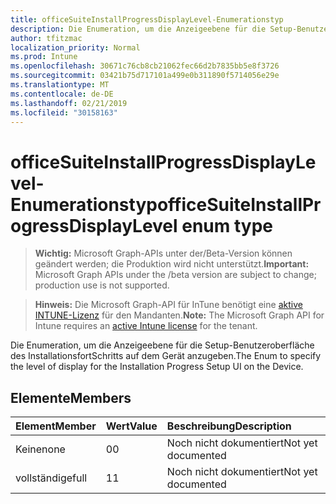 ```yaml
---
title: officeSuiteInstallProgressDisplayLevel-Enumerationstyp
description: Die Enumeration, um die Anzeigeebene für die Setup-Benutzeroberfläche des InstallationsfortSchritts auf dem Gerät anzugeben.
author: tfitzmac
localization_priority: Normal
ms.prod: Intune
ms.openlocfilehash: 30671c76cb8cb21062fec66d2b7835bb5e8f3726
ms.sourcegitcommit: 03421b75d717101a499e0b311890f5714056e29e
ms.translationtype: MT
ms.contentlocale: de-DE
ms.lasthandoff: 02/21/2019
ms.locfileid: "30158163"
---
```

# <a name="officesuiteinstallprogressdisplaylevel-enum-type"></a><span data-ttu-id="8cbee-103">officeSuiteInstallProgressDisplayLevel-Enumerationstyp</span><span class="sxs-lookup"><span data-stu-id="8cbee-103">officeSuiteInstallProgressDisplayLevel enum type</span></span>

> <span data-ttu-id="8cbee-104">**Wichtig:** Microsoft Graph-APIs unter der/Beta-Version können geändert werden; die Produktion wird nicht unterstützt.</span><span class="sxs-lookup"><span data-stu-id="8cbee-104">**Important:** Microsoft Graph APIs under the /beta version are subject to change; production use is not supported.</span></span>

> <span data-ttu-id="8cbee-105">**Hinweis:** Die Microsoft Graph-API für InTune benötigt eine [aktive INTUNE-Lizenz](https://go.microsoft.com/fwlink/?linkid=839381) für den Mandanten.</span><span class="sxs-lookup"><span data-stu-id="8cbee-105">**Note:** The Microsoft Graph API for Intune requires an [active Intune license](https://go.microsoft.com/fwlink/?linkid=839381) for the tenant.</span></span>

<span data-ttu-id="8cbee-106">Die Enumeration, um die Anzeigeebene für die Setup-Benutzeroberfläche des InstallationsfortSchritts auf dem Gerät anzugeben.</span><span class="sxs-lookup"><span data-stu-id="8cbee-106">The Enum to specify the level of display for the Installation Progress Setup UI on the Device.</span></span>

## <a name="members"></a><span data-ttu-id="8cbee-107">Elemente</span><span class="sxs-lookup"><span data-stu-id="8cbee-107">Members</span></span>
|<span data-ttu-id="8cbee-108">Element</span><span class="sxs-lookup"><span data-stu-id="8cbee-108">Member</span></span>|<span data-ttu-id="8cbee-109">Wert</span><span class="sxs-lookup"><span data-stu-id="8cbee-109">Value</span></span>|<span data-ttu-id="8cbee-110">Beschreibung</span><span class="sxs-lookup"><span data-stu-id="8cbee-110">Description</span></span>|
|:---|:---|:---|
|<span data-ttu-id="8cbee-111">Keine</span><span class="sxs-lookup"><span data-stu-id="8cbee-111">none</span></span>|<span data-ttu-id="8cbee-112">0</span><span class="sxs-lookup"><span data-stu-id="8cbee-112">0</span></span>|<span data-ttu-id="8cbee-113">Noch nicht dokumentiert</span><span class="sxs-lookup"><span data-stu-id="8cbee-113">Not yet documented</span></span>|
|<span data-ttu-id="8cbee-114">vollständige</span><span class="sxs-lookup"><span data-stu-id="8cbee-114">full</span></span>|<span data-ttu-id="8cbee-115">1</span><span class="sxs-lookup"><span data-stu-id="8cbee-115">1</span></span>|<span data-ttu-id="8cbee-116">Noch nicht dokumentiert</span><span class="sxs-lookup"><span data-stu-id="8cbee-116">Not yet documented</span></span>|





